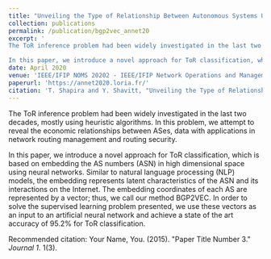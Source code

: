 ```yaml
---
title: "Unveiling the Type of Relationship Between Autonomous Systems Using Deep Learning"
collection: publications
permalink: /publication/bgp2vec_annet20
excerpt: '
The ToR inference problem had been widely investigated in the last two decades, mostly using heuristic algorithms. In this problem, we attempt to reveal the economic relationships between ASes, data with applications in network routing management and routing security.

In this paper, we introduce a novel approach for ToR classification, which is based on embedding the AS numbers (ASN) in high dimensional space using neural networks.  Similar to natural language processing (NLP) models, the embedding represents latent characteristics of the ASN and its interactions on the Internet.  The embedding coordinates of each AS are represented by a vector; thus, we call our method BGP2VEC. In order to solve the supervised learning problem presented, we use these vectors as an input to an artificial neural network and achieve a state of the art accuracy of 95.2% for ToR classification.'
date: April 2020
venue: 'IEEE/IFIP NOMS 20202 - IEEE/IFIP Network Operations and Management Symposium Workshops'
paperurl: 'https://annet2020.loria.fr/'
citation: 'T. Shapira and Y. Shavitt, "Unveiling the Type of Relationship Between Autonomous Systems Using Deep Learning," IEEE/IFIP NOMS 2020 - IEEE/IFIP Network Operations and Management Symposium Workshops, Budapest,  Hungary, 2020.'
---
```


The ToR inference problem had been widely investigated in the last two decades, mostly using heuristic algorithms. In this problem, we attempt to reveal the economic relationships between ASes, data with applications in network routing management and routing security.

In this paper, we introduce a novel approach for ToR classification, which is based on embedding the AS numbers (ASN) in high dimensional space using neural networks.  Similar to natural language processing (NLP) models, the embedding represents latent characteristics of the ASN and its interactions on the Internet.  The embedding coordinates of each AS are represented by a vector; thus, we call our method BGP2VEC. In order to solve the supervised learning problem presented, we use these vectors as an input to an artificial neural network and achieve a state of the art accuracy of 95.2% for ToR classification.

Recommended citation: Your Name, You. (2015). "Paper Title Number 3." <i>Journal 1</i>. 1(3).

